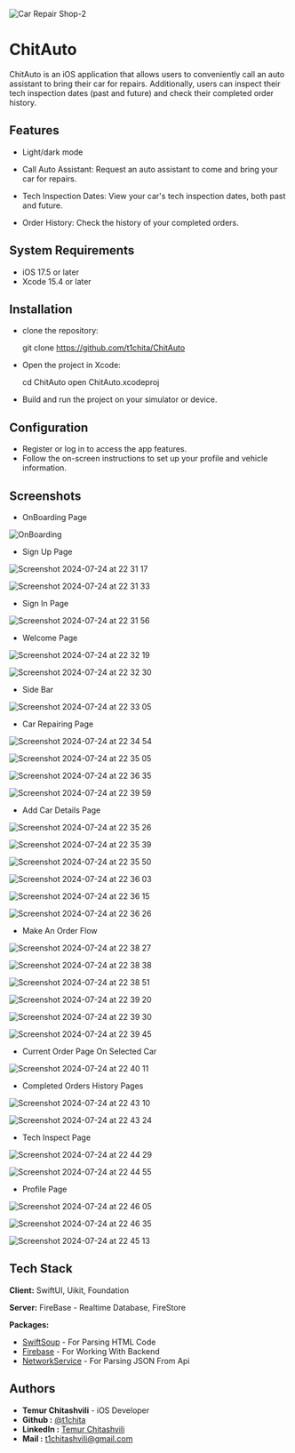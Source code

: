 ![Car Repair Shop-2](https://github.com/user-attachments/assets/7265607d-e995-4a64-a6c9-a4d36228cddf)

# ChitAuto


ChitAuto is an iOS application that allows users to conveniently call an auto assistant to bring their car for repairs. Additionally, users can inspect their tech inspection dates (past and future) and check their completed order history.


## Features

- Light/dark mode
- Call Auto Assistant: Request an auto assistant to come and bring your car for repairs.

- Tech Inspection Dates: View your car's tech inspection dates, both past and future.

- Order History: Check the history of your completed orders.


## System Requirements

- iOS 17.5 or later
- Xcode 15.4 or later


## Installation
- clone the repository:

   git clone https://github.com/t1chita/ChitAuto
- Open the project in Xcode:

    cd ChitAuto
    open ChitAuto.xcodeproj
    
- Build and run the project on your simulator or device.


## Configuration
- Register or log in to access the app features.
- Follow the on-screen instructions to set up your profile and vehicle information.


## Screenshots
- OnBoarding Page
  
![OnBoarding](https://github.com/user-attachments/assets/a700da10-0ea1-4570-9c61-53479715a6c4)

- Sign Up Page

![Screenshot 2024-07-24 at 22 31 17](https://github.com/user-attachments/assets/6bee7ee3-b755-4e96-b695-c2c41f34a1a4)

![Screenshot 2024-07-24 at 22 31 33](https://github.com/user-attachments/assets/204246a1-81a1-489d-a629-8895755f1ef5)

- Sign In Page
  
![Screenshot 2024-07-24 at 22 31 56](https://github.com/user-attachments/assets/afe2c26b-e1d8-447e-a16e-dcdccbe92438)

- Welcome Page
  
![Screenshot 2024-07-24 at 22 32 19](https://github.com/user-attachments/assets/694e518b-1c00-4e74-823a-c18ca4fdce0b)

![Screenshot 2024-07-24 at 22 32 30](https://github.com/user-attachments/assets/35fdeb3b-cc8f-47e1-8717-b9481926bfb2)

- Side Bar
  
![Screenshot 2024-07-24 at 22 33 05](https://github.com/user-attachments/assets/cec89fea-3491-495f-a145-c0586a5378ad)

- Car Repairing Page
  
![Screenshot 2024-07-24 at 22 34 54](https://github.com/user-attachments/assets/f6384a06-33e6-4624-a4bd-372134caf94d)

![Screenshot 2024-07-24 at 22 35 05](https://github.com/user-attachments/assets/6d0c589c-188a-43ce-8c29-781dbed5d9c1)

![Screenshot 2024-07-24 at 22 36 35](https://github.com/user-attachments/assets/1e6de874-16c0-4627-84b6-c596ef71bfbb)

![Screenshot 2024-07-24 at 22 39 59](https://github.com/user-attachments/assets/5305115f-b99e-4d1b-a813-4ac6dd987a95)

- Add Car Details Page
  
![Screenshot 2024-07-24 at 22 35 26](https://github.com/user-attachments/assets/055cecf6-1c78-45f0-b400-cdde245e89b5)

![Screenshot 2024-07-24 at 22 35 39](https://github.com/user-attachments/assets/56f65766-6cd0-48c5-b8f6-8b0213b3e76e)

![Screenshot 2024-07-24 at 22 35 50](https://github.com/user-attachments/assets/ed179177-7fd4-48c8-8cbe-0066817f0343)

![Screenshot 2024-07-24 at 22 36 03](https://github.com/user-attachments/assets/2ff21456-1766-4c70-857d-b97db97da3e0)

![Screenshot 2024-07-24 at 22 36 15](https://github.com/user-attachments/assets/6a2ffec7-77c9-4695-ace4-c8d0edad3acc)

![Screenshot 2024-07-24 at 22 36 26](https://github.com/user-attachments/assets/d7c5860a-3139-4432-a58b-0d8381476305)

- Make An Order Flow
  
![Screenshot 2024-07-24 at 22 38 27](https://github.com/user-attachments/assets/98a27e91-a09c-4b00-ba4e-1d9d83016765)

![Screenshot 2024-07-24 at 22 38 38](https://github.com/user-attachments/assets/58481b93-8a81-4a26-b0ec-6add5ecaec49)

![Screenshot 2024-07-24 at 22 38 51](https://github.com/user-attachments/assets/ff95e51e-8b91-4d07-936e-ab3cc754bbf4)

![Screenshot 2024-07-24 at 22 39 20](https://github.com/user-attachments/assets/bfe0897e-cd7d-4a6d-a9c0-ccf4d3978be2)

![Screenshot 2024-07-24 at 22 39 30](https://github.com/user-attachments/assets/36289de4-bec7-4b34-a915-0e621f532113)

![Screenshot 2024-07-24 at 22 39 45](https://github.com/user-attachments/assets/915dadbc-3abf-40d2-99b7-3d88ddb114aa)

- Current Order Page On Selected Car
  
![Screenshot 2024-07-24 at 22 40 11](https://github.com/user-attachments/assets/0b76b0ec-6bbf-4b29-9442-47b161ef6b0f)

- Completed Orders History Pages
  
![Screenshot 2024-07-24 at 22 43 10](https://github.com/user-attachments/assets/f13815bc-ab53-46ee-a067-cebfba8054a8)

![Screenshot 2024-07-24 at 22 43 24](https://github.com/user-attachments/assets/4231f3f4-bc74-40bf-8f45-b76a5932553e)

- Tech Inspect Page
  
![Screenshot 2024-07-24 at 22 44 29](https://github.com/user-attachments/assets/283551c3-23d9-430f-8590-672956f95735)

![Screenshot 2024-07-24 at 22 44 55](https://github.com/user-attachments/assets/cb119758-eed7-4ea9-9392-abfc940c7691)

- Profile Page
  
![Screenshot 2024-07-24 at 22 46 05](https://github.com/user-attachments/assets/621df7b7-520b-475d-985b-d9361f12aa6a)

![Screenshot 2024-07-24 at 22 46 35](https://github.com/user-attachments/assets/3cb91289-36db-4170-b716-36289c37031d)

![Screenshot 2024-07-24 at 22 45 13](https://github.com/user-attachments/assets/194c8efa-fa73-41a4-89eb-e48f3d5f3b10)


## Tech Stack

**Client:** SwiftUI, Uikit, Foundation

**Server:** FireBase - Realtime Database, FireStore

**Packages:** 
- [SwiftSoup](https://github.com/scinfu/SwiftSoup) - For Parsing HTML Code
- [Firebase](https://github.com/firebase/firebase-ios-sdk) - For Working With Backend 
- [NetworkService](https://github.com/t1chita/NetworkServicePackage) - For Parsing JSON From Api 

## Authors

- **Temur Chitashvili** -  iOS Developer
- **Github :** [@t1chita](https://github.com/t1chita)
- **LinkedIn :** [Temur Chitashvili](https://www.linkedin.com/in/temuri-chitashvili-1b1669299/)
- **Mail :** [t1chitashvili@gmail.com](https://mail.google.com/mail/u/0/#sent?compose=CllgCJZXhBzZTnkpbdCZrgcGNhSqkPNSWjDPqtfNHPKKKhlmzJlJnvclLxFSphkhGBsbngRZjZg)
